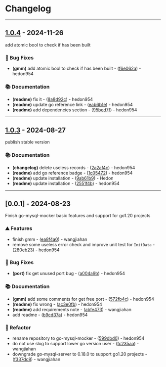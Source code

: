 # Changelog

---
## [1.0.4](https://github.com/hedon-go-road/template-web/compare/v1.0.3..v1.0.4) - 2024-11-26

add atomic bool to check if has been built

### 🐛 Bug Fixes

- **(gmm)** add atomic bool to check if has been built - ([f6e062a](https://github.com/hedon-go-road/template-web/commit/f6e062a723c548fbfa5c6531af8d13b6e3844141)) - hedon954

### 📚 Documentation

- **(readme)** fix it - ([8a8d92c](https://github.com/hedon-go-road/template-web/commit/8a8d92c1bc4f26f69fafb703e8e21163b540a887)) - hedon954
- **(readme)** update go reference link - ([eab6b1e](https://github.com/hedon-go-road/template-web/commit/eab6b1e50aa9af52666ad3bc0ed7a7f9cb9745af)) - hedon954
- **(readme)** add dependencies section - ([95bed7f](https://github.com/hedon-go-road/template-web/commit/95bed7f64550ba2d5775d7926c09eac4a90d34ec)) - hedon954

<!-- generated by git-cliff -->

---
## [1.0.3](https://github.com/hedon-go-road/template-web/compare/v0.0.1..v1.0.3) - 2024-08-27

publish stable version

### 📚 Documentation

- **(changelog)** delete useless records - ([2a2af4c](https://github.com/hedon-go-road/template-web/commit/2a2af4c9c061f9237e0828c83cfbe41f4b0e4494)) - hedon954
- **(readme)** add go reference badge - ([1c05472](https://github.com/hedon-go-road/template-web/commit/1c05472ad6bf701f9efdc5be0216749e36051775)) - hedon954
- **(readme)** update installation - ([9ab61b9](https://github.com/hedon-go-road/template-web/commit/9ab61b9e765491eb543234832ba5969fc2d03caf)) - Hedon
- **(readme)** update installation - ([2551f4b](https://github.com/hedon-go-road/template-web/commit/2551f4b19cfb5d5e0cb90d2a00457923eedec303)) - hedon954

<!-- generated by git-cliff -->

---
## [0.0.1] - 2024-08-23

Finish go-mysql-mocker basic features and support for go1.20 projects

### ⛰️ Features

- finish gmm - ([ea8f4a0](https://github.com/hedon-go-road/template-web/commit/ea8f4a0fe2cd0320ea3cc78a637338de72b8c4e9)) - wangjiahan
- remove some useless error check and improve unit test for `InitData` - ([280eb23](https://github.com/hedon-go-road/template-web/commit/280eb2396addc2d13fd7acb4164298e507788e08)) - hedon954

### 🐛 Bug Fixes

- **(port)** fix get unused port bug - ([a004a9b](https://github.com/hedon-go-road/template-web/commit/a004a9b6aebe11bf1ad08a03ae69cee5ef1e8bb4)) - hedon954

### 📚 Documentation

- **(gmm)** add some comments for get free port - ([572fb4c](https://github.com/hedon-go-road/template-web/commit/572fb4c5b728c7057ec07b8a11ae2b7e584a5153)) - hedon954
- **(readme)** fix wrong - ([ac3e0fb](https://github.com/hedon-go-road/template-web/commit/ac3e0fb95ff9dc2d348b29e28223ded4f04f42ae)) - hedon954
- **(readme)** add requirements note - ([abfe473](https://github.com/hedon-go-road/template-web/commit/abfe4738e2f8219cd055dc2ea9f9022914ca0d91)) - wangjiahan
- add readme - ([b9cd37a](https://github.com/hedon-go-road/template-web/commit/b9cd37a411ce52151540c6d328908c0d63e07a71)) - hedon954

### 🚜 Refactor

- rename repository to go-mysql-mocker - ([599dbd0](https://github.com/hedon-go-road/template-web/commit/599dbd0eb47cadf0a485076ee78ae1a8e71a1b9c)) - hedon954
- do not use slog to support lower go version user - ([fc235aa](https://github.com/hedon-go-road/template-web/commit/fc235aa48aa10d3f7451c910acabc011b58e7370)) - wangjiahan
- downgrade go-mysql-server to 0.18.0 to support go1.20 projects - ([f337dc8](https://github.com/hedon-go-road/template-web/commit/f337dc8301df31924d1a920f04c8ec2afcf92a8c)) - wangjiahan

<!-- generated by git-cliff -->
